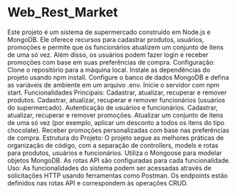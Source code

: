 # Web_Rest_Market
Este projeto é um sistema de supermercado construído em Node.js e MongoDB. Ele oferece recursos para cadastrar produtos, usuários, promoções e permite que os funcionários atualizem um conjunto de itens de uma só vez. Além disso, os usuários podem fazer login e receber promoções com base em suas preferências de compra.
Configuração:
Clone o repositório para a máquina local.
Instale as dependências do projeto usando npm install.
Configure o banco de dados MongoDB e defina as variáveis de ambiente em
um arquivo .env.
Inicie o servidor com npm start.
Funcionalidades Principais:
Cadastrar, atualizar, recuperar e remover produtos.
Cadastrar, atualizar, recuperar e remover funcionários (usuários do
supermercado).
Autenticação de usuários e funcionários.
Cadastrar, atualizar, recuperar e remover promoções.
Atualizar um conjunto de itens de uma só vez (por exemplo, aplicar um
desconto a todos os itens do tipo chocolate).
Receber promoções personalizadas com base nas preferências de compra.
Estrutura do Projeto:
O projeto segue as melhores práticas de organização de código, com a
separação de controllers, models e rotas para produtos, usuários e
funcionários.
Utiliza o Mongoose para modelar objetos MongoDB.
As rotas API são configuradas para cada funcionalidade.
Uso:
As funcionalidades do sistema podem ser acessadas através de solicitações
HTTP usando ferramentas como Postman.
Os endpoints estão definidos nas rotas API e correspondem às operações
CRUD.
